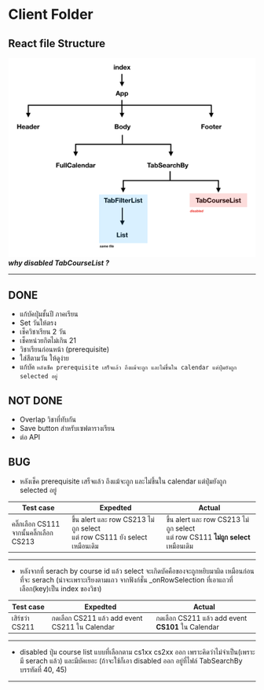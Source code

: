 # Client Folder

## React file Structure
![alt text](structure.png "file structure")
***why disabled TabCourseList ?***

---------

## DONE 
- แก้บัคปุ่มชั้นปี ภาคเรียน
- Set วันให้ตรง
- เช็ควิชาเรียน 2 วัน
- เช็คหน่วยกิตไม่เกิน 21
- วิชาเรียนก่อนหน้า (prerequisite)
- ใส่สีตามวัน ให้ดูง่าย
- แก้บัค ```หลังเช็ค prerequisite เสร็จแล้ว ถึงแม้จะถูก และไม่ขึ้นใน calendar แต่ปุ่มยังถูก selected อยู่```

## NOT DONE
- Overlap วิชาที่ทับกัน
- Save button สำหรับเซฟตารางเรียน
- ต่อ API

## BUG
- หลังเช็ค prerequisite เสร็จแล้ว ถึงแม้จะถูก และไม่ขึ้นใน calendar แต่ปุ่มยังถูก selected อยู่

Test case | Expedted | Actual
--- | --- | ---
คลิ๊กเลือก CS111<br>จากนั้นคลิ๊กเลือก CS213  | ขึ้น alert และ row CS213 ไม่ถูก select <br> แต่ row CS111 ยัง select เหมือนเดิม | ขึ้น alert และ row CS213 ไม่ถูก select <br> แต่ row CS111 __ไม่ถูก select__ เหมือนเดิม

---
- หลังจากที่ serach by course id แล้ว select จะเกิดบัคคือของจะถูกหยิบมาผิด เหมือนก่อนที่จะ serach
(น่าจะเพราะเรียงตามแถว จากฟังก์ชั่น _onRowSelection ที่เอาแถวที่เลือก(key)เป็น index ของวิชา)

Test case | Expedted | Actual
--- | --- | ---
เสิร์ชว่า CS211 | กดเลือก CS211 แล้ว add event CS211 ใน Calendar | กดเลือก CS211 แล้ว add event __CS101__ ใน Calendar

---
- disabled ปุ่ม course list แบบที่เลือกตาม cs1xx cs2xx ออก เพราะคิดว่าไม่จำเป็น(เพราะมี serach แล้ว) และมีบัคเยอะ (ถ้าจะใช้ก็เอา disabled ออก อยู่ที่ไฟล์ TabSearchBy บรรทัดที่ 40, 45)

---
